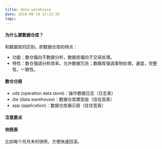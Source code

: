 ```yaml
---
title: data-warehouse
date: 2018-09-10 17:22:35
tags:
---
```


#### 为什么要数据仓库？
和数据库的区别，即数据仓库的特点：
* 功能：数仓偏向于数据分析，数据库偏向于交易处理。
* 特性：数仓强调分析效率，允许数据冗余；数据库强调事物处理，速度，完整性，一致性。

#### 数仓分层
* ods (operation data store)：操作数据日志（日志表）
* dw (data warehouse)：数据仓库模型层（往往高表）
* app (application)：数据仓库展示层（往往宽表）

#### 注意要点

#### 快照表
比如每个月月末的快照，方便快速回滚。

####